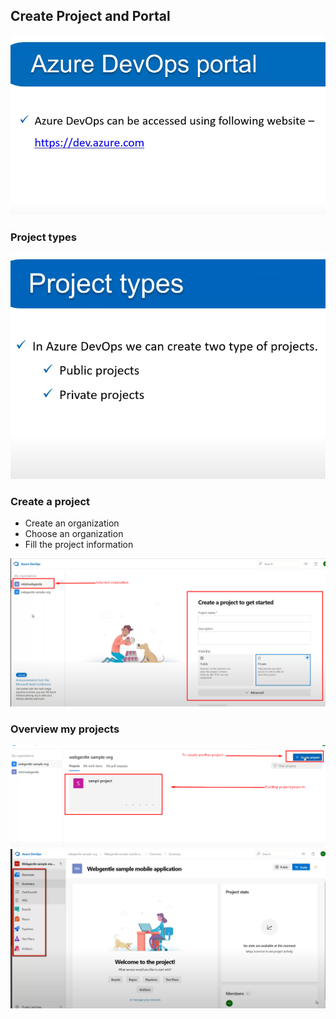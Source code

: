 ## Create Project and Portal
![alt text](./imgs/02_portal.png)
### Project types
![alt text](./imgs/02_types_of_project.png)
### Create a project
- Create an organization
- Choose an organization
- Fill the project information

![alt text](./imgs/02_create_project.png)

### Overview my projects
![alt text](./imgs/02_existing_projects.png)
![alt text](./imgs/02_final_overview.png)
